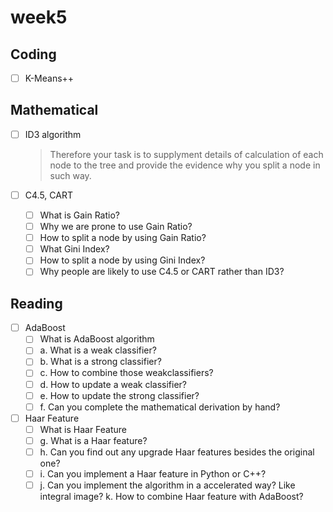 # week5

## Coding

- [ ] K-Means++

## Mathematical

- [ ] ID3 algorithm
  > Therefore your task is to supplyment details of calculation of each node to the tree and provide the evidence why you split a node in such way.  

- [ ] C4.5, CART
  - [ ] What is Gain Ratio?
  - [ ] Why we are prone to use Gain Ratio?
  - [ ] How to split a node by using Gain Ratio?
  - [ ] What Gini Index?
  - [ ] How to split a node by using Gini Index?
  - [ ] Why people are likely to use C4.5 or CART rather than ID3?

## Reading

- [ ] AdaBoost
  - [ ] What is AdaBoost algorithm
  - [ ] a. What is a weak classifier?
  - [ ] b. What is a strong classifier?
  - [ ] c. How to combine those weakclassifiers?
  - [ ] d. How to update a weak classifier?
  - [ ] e. How to update the strong classifier?
  - [ ] f. Can you complete the mathematical derivation by hand?
- [ ] Haar Feature
  - [ ] What is Haar Feature
  - [ ] g. What is a Haar feature?
  - [ ] h. Can you find out any upgrade Haar features besides the original one?
  - [ ] i. Can you implement a Haar feature in Python or C++?
  - [ ] j. Can you implement the algorithm in a accelerated way? Like integral image? k. How to combine Haar feature with AdaBoost?
